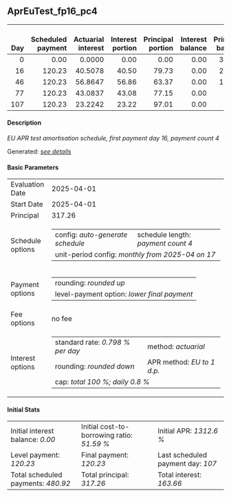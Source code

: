 <h2>AprEuTest_fp16_pc4</h2>
<table>
    <thead style="vertical-align: bottom;">
        <th style="text-align: right;">Day</th>
        <th style="text-align: right;">Scheduled payment</th>
        <th style="text-align: right;">Actuarial interest</th>
        <th style="text-align: right;">Interest portion</th>
        <th style="text-align: right;">Principal portion</th>
        <th style="text-align: right;">Interest balance</th>
        <th style="text-align: right;">Principal balance</th>
        <th style="text-align: right;">Total actuarial interest</th>
        <th style="text-align: right;">Total interest</th>
        <th style="text-align: right;">Total principal</th>
    </thead>
    <tr style="text-align: right;">
        <td class="ci00">0</td>
        <td class="ci01" style="white-space: nowrap;">0.00</td>
        <td class="ci02">0.0000</td>
        <td class="ci03">0.00</td>
        <td class="ci04">0.00</td>
        <td class="ci05">0.00</td>
        <td class="ci06">317.26</td>
        <td class="ci07">0.0000</td>
        <td class="ci08">0.00</td>
        <td class="ci09">0.00</td>
    </tr>
    <tr style="text-align: right;">
        <td class="ci00">16</td>
        <td class="ci01" style="white-space: nowrap;">120.23</td>
        <td class="ci02">40.5078</td>
        <td class="ci03">40.50</td>
        <td class="ci04">79.73</td>
        <td class="ci05">0.00</td>
        <td class="ci06">237.53</td>
        <td class="ci07">40.5078</td>
        <td class="ci08">40.50</td>
        <td class="ci09">79.73</td>
    </tr>
    <tr style="text-align: right;">
        <td class="ci00">46</td>
        <td class="ci01" style="white-space: nowrap;">120.23</td>
        <td class="ci02">56.8647</td>
        <td class="ci03">56.86</td>
        <td class="ci04">63.37</td>
        <td class="ci05">0.00</td>
        <td class="ci06">174.16</td>
        <td class="ci07">97.3724</td>
        <td class="ci08">97.36</td>
        <td class="ci09">143.10</td>
    </tr>
    <tr style="text-align: right;">
        <td class="ci00">77</td>
        <td class="ci01" style="white-space: nowrap;">120.23</td>
        <td class="ci02">43.0837</td>
        <td class="ci03">43.08</td>
        <td class="ci04">77.15</td>
        <td class="ci05">0.00</td>
        <td class="ci06">97.01</td>
        <td class="ci07">140.4561</td>
        <td class="ci08">140.44</td>
        <td class="ci09">220.25</td>
    </tr>
    <tr style="text-align: right;">
        <td class="ci00">107</td>
        <td class="ci01" style="white-space: nowrap;">120.23</td>
        <td class="ci02">23.2242</td>
        <td class="ci03">23.22</td>
        <td class="ci04">97.01</td>
        <td class="ci05">0.00</td>
        <td class="ci06">0.00</td>
        <td class="ci07">163.6803</td>
        <td class="ci08">163.66</td>
        <td class="ci09">317.26</td>
    </tr>
</table>
<h4>Description</h4>
<p><i>EU APR test amortisation schedule, first payment day 16, payment count 4</i></p>
<p>Generated: <i><a href="../GeneratedDate.html">see details</a></i></p>
<h4>Basic Parameters</h4>
<table>
    <tr>
        <td>Evaluation Date</td>
        <td>2025-04-01</td>
    </tr>
    <tr>
        <td>Start Date</td>
        <td>2025-04-01</td>
    </tr>
    <tr>
        <td>Principal</td>
        <td>317.26</td>
    </tr>
    <tr>
        <td>Schedule options</td>
        <td>
            <table>
                <tr>
                    <td>config: <i>auto-generate schedule</i></td>
                    <td>schedule length: <i><i>payment count</i> 4</i></td>
                </tr>
                <tr>
                    <td colspan="2" style="white-space: nowrap;">unit-period config: <i>monthly from 2025-04 on 17</i></td>
                </tr>
            </table>
        </td>
    </tr>
    <tr>
        <td>Payment options</td>
        <td>
            <table>
                <tr>
                    <td>rounding: <i>rounded up</i></td>
                </tr>
                <tr>
                    <td>level-payment option: <i>lower&nbsp;final&nbsp;payment</i></td>
                </tr>
            </table>
        </td>
    </tr>
    <tr>
        <td>Fee options</td>
        <td>no fee
        </td>
    </tr>
    <tr>
        <td>Interest options</td>
        <td>
            <table>
                <tr>
                    <td>standard rate: <i>0.798 % per day</i></td>
                    <td>method: <i>actuarial</i></td>
                </tr>
                <tr>
                    <td>rounding: <i>rounded down</i></td>
                    <td>APR method: <i>EU to 1 d.p.</i></td>
                </tr>
                <tr>
                    <td colspan="2">cap: <i>total 100 %; daily 0.8 %</td>
                </tr>
            </table>
        </td>
    </tr>
</table>
<h4>Initial Stats</h4>
<table>
    <tr>
        <td>Initial interest balance: <i>0.00</i></td>
        <td>Initial cost-to-borrowing ratio: <i>51.59 %</i></td>
        <td>Initial APR: <i>1312.6 %</i></td>
    </tr>
    <tr>
        <td>Level payment: <i>120.23</i></td>
        <td>Final payment: <i>120.23</i></td>
        <td>Last scheduled payment day: <i>107</i></td>
    </tr>
    <tr>
        <td>Total scheduled payments: <i>480.92</i></td>
        <td>Total principal: <i>317.26</i></td>
        <td>Total interest: <i>163.66</i></td>
    </tr>
</table>